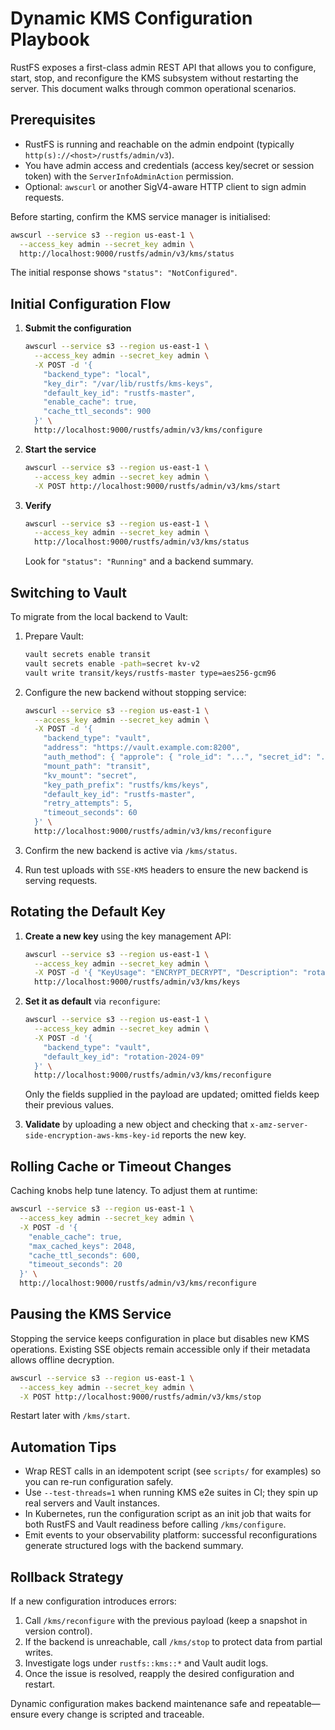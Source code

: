 # Dynamic KMS Configuration Playbook

RustFS exposes a first-class admin REST API that allows you to configure, start, stop, and reconfigure the KMS subsystem without restarting the server. This document walks through common operational scenarios.

## Prerequisites

- RustFS is running and reachable on the admin endpoint (typically `http(s)://<host>/rustfs/admin/v3`).
- You have admin access and credentials (access key/secret or session token) with the `ServerInfoAdminAction` permission.
- Optional: `awscurl` or another SigV4-aware HTTP client to sign admin requests.

Before starting, confirm the KMS service manager is initialised:

```bash
awscurl --service s3 --region us-east-1 \
  --access_key admin --secret_key admin \
  http://localhost:9000/rustfs/admin/v3/kms/status
```

The initial response shows `"status": "NotConfigured"`.

## Initial Configuration Flow

1. **Submit the configuration**
   ```bash
   awscurl --service s3 --region us-east-1 \
     --access_key admin --secret_key admin \
     -X POST -d '{
       "backend_type": "local",
       "key_dir": "/var/lib/rustfs/kms-keys",
       "default_key_id": "rustfs-master",
       "enable_cache": true,
       "cache_ttl_seconds": 900
     }' \
     http://localhost:9000/rustfs/admin/v3/kms/configure
   ```

2. **Start the service**
   ```bash
   awscurl --service s3 --region us-east-1 \
     --access_key admin --secret_key admin \
     -X POST http://localhost:9000/rustfs/admin/v3/kms/start
   ```

3. **Verify**
   ```bash
   awscurl --service s3 --region us-east-1 \
     --access_key admin --secret_key admin \
     http://localhost:9000/rustfs/admin/v3/kms/status
   ```

   Look for `"status": "Running"` and a backend summary.

## Switching to Vault

To migrate from the local backend to Vault:

1. Prepare Vault:
   ```bash
   vault secrets enable transit
   vault secrets enable -path=secret kv-v2
   vault write transit/keys/rustfs-master type=aes256-gcm96
   ```

2. Configure the new backend without stopping service:
   ```bash
   awscurl --service s3 --region us-east-1 \
     --access_key admin --secret_key admin \
     -X POST -d '{
       "backend_type": "vault",
       "address": "https://vault.example.com:8200",
       "auth_method": { "approle": { "role_id": "...", "secret_id": "..." } },
       "mount_path": "transit",
       "kv_mount": "secret",
       "key_path_prefix": "rustfs/kms/keys",
       "default_key_id": "rustfs-master",
       "retry_attempts": 5,
       "timeout_seconds": 60
     }' \
     http://localhost:9000/rustfs/admin/v3/kms/reconfigure
   ```

3. Confirm the new backend is active via `/kms/status`.

4. Run test uploads with `SSE-KMS` headers to ensure the new backend is serving requests.

## Rotating the Default Key

1. **Create a new key** using the key management API:
   ```bash
   awscurl --service s3 --region us-east-1 \
     --access_key admin --secret_key admin \
     -X POST -d '{ "KeyUsage": "ENCRYPT_DECRYPT", "Description": "rotation-2024-09" }' \
     http://localhost:9000/rustfs/admin/v3/kms/keys
   ```

2. **Set it as default** via `reconfigure`:
   ```bash
   awscurl --service s3 --region us-east-1 \
     --access_key admin --secret_key admin \
     -X POST -d '{
       "backend_type": "vault",
       "default_key_id": "rotation-2024-09"
     }' \
     http://localhost:9000/rustfs/admin/v3/kms/reconfigure
   ```

   Only the fields supplied in the payload are updated; omitted fields keep their previous values.

3. **Validate** by uploading a new object and checking that `x-amz-server-side-encryption-aws-kms-key-id` reports the new key.

## Rolling Cache or Timeout Changes

Caching knobs help tune latency. To adjust them at runtime:

```bash
awscurl --service s3 --region us-east-1 \
  --access_key admin --secret_key admin \
  -X POST -d '{
    "enable_cache": true,
    "max_cached_keys": 2048,
    "cache_ttl_seconds": 600,
    "timeout_seconds": 20
  }' \
  http://localhost:9000/rustfs/admin/v3/kms/reconfigure
```

## Pausing the KMS Service

Stopping the service keeps configuration in place but disables new KMS operations. Existing SSE objects remain accessible only if their metadata allows offline decryption.

```bash
awscurl --service s3 --region us-east-1 \
  --access_key admin --secret_key admin \
  -X POST http://localhost:9000/rustfs/admin/v3/kms/stop
```

Restart later with `/kms/start`.

## Automation Tips

- Wrap REST calls in an idempotent script (see `scripts/` for examples) so you can re-run configuration safely.
- Use `--test-threads=1` when running KMS e2e suites in CI; they spin up real servers and Vault instances.
- In Kubernetes, run the configuration script as an init job that waits for both RustFS and Vault readiness before calling `/kms/configure`.
- Emit events to your observability platform: successful reconfigurations generate structured logs with the backend summary.

## Rollback Strategy

If a new configuration introduces errors:

1. Call `/kms/reconfigure` with the previous payload (keep a snapshot in version control).
2. If the backend is unreachable, call `/kms/stop` to protect data from partial writes.
3. Investigate logs under `rustfs::kms::*` and Vault audit logs.
4. Once the issue is resolved, reapply the desired configuration and restart.

Dynamic configuration makes backend maintenance safe and repeatable—ensure every change is scripted and traceable.
